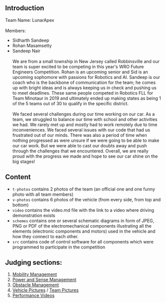 ## Introduction
Team Name: LunarApex\
\
Members:
- Sidharth Sandeep
- Rohan Masamsetty
- Sandeep Nair\
\
We are from a small township in New Jersey called Robbinsville and our team is super excited to be competing in this year's WRO Future Engineers Competition. Rohan is an upcoming senior and Sid is an upcoming sophomore with passions for Robotics and AI. Sandeep is our coach who is the backbone of communication for the team; he comes up with bright ideas and is always keeping us in check and pushing us to meet deadlines. These same people competed in Robotics FLL for Team Minotaur in 2019 and ultimately ended up making states as being 1 of the 5 teams out of 30 to qualify in the specific district.\
\
We faced several challenges during our time working on our car. As a team, we struggled to balance our time with school and other activities we had. We rarely met up and mostly had to work remotely due to time inconveniences. We faced several issues with our code that had us frustrated out of our minds. There was also a period of time when nothing progressed as were unsure if we were going to be able to make our car work. But we were able to cast our doubts away and push through the challenges that we encountered. Overall, we are really proud with the progress we made and hope to see our car shine on the big stages!

## Content

* `t-photos` contains 2 photos of the team (an official one and one funny photo with all team members)
* `v-photos` contains 6 photos of the vehicle (from every side, from top and bottom)
* `video` contains the video.md file with the link to a video where driving demonstration exists
* `schemes` contains one or several schematic diagrams in form of JPEG, PNG or PDF of the electromechanical components illustrating all the elements (electronic components and motors) used in the vehicle and how they connect to each other.
* `src` contains code of control software for all components which were programmed to participate in the competition


## Judging sections:


1. [Mobility Management](https://github.com/tohanm06/LunarApex-Documentation/wiki/Mobility-Management)
2. [Power and Sense Management](https://github.com/tohanm06/LunarApex-Documentation/wiki/Power-and-Sense-Management)
3. [Obstacle Management](https://github.com/tohanm06/LunarApex-Documentation/wiki/Obstacle-Management)
4. [Vehicle Pictures](https://github.com/tohanm06/LunarApex-Documentation/tree/main/v-photos) / [Team Pictures](https://github.com/tohanm06/LunarApex-Documentation/tree/main/t-photos)
5. [Performance Videos](https://github.com/tohanm06/LunarApex-Documentation/wiki/Performance-Videos)
